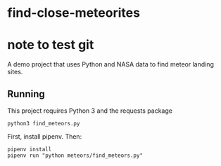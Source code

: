 # find-close-meteorites
# note to test git

A demo project that uses Python and NASA data to find meteor landing sites.

## Running

This project requires Python 3 and the requests package

`python3 find_meteors.py`

First, install pipenv. Then:

````
pipenv install
pipenv run "python meteors/find_meteors.py"
````
